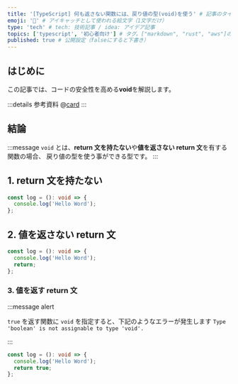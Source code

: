 ```yaml
---
title: '[TypeScript] 何も返さない関数には、戻り値の型(void)を使う' # 記事のタイトル
emoji: '🎣' # アイキャッチとして使われる絵文字（1文字だけ）
type: 'tech' # tech: 技術記事 / idea: アイデア記事
topics: ['typescript', '初心者向け'] # タグ。["markdown", "rust", "aws"]のように指定する
published: true # 公開設定（falseにすると下書き）
---
```


## はじめに

この記事では、コードの安全性を高める**void**を解説します。

:::details 参考資料
@[card](https://www.oreilly.co.jp/books/9784814400362/)
:::

## 結論

:::message
`void` とは、**return 文を持たない**や**値を返さない return 文**を有する関数の場合、
戻り値の型を使う事ができる型です。
:::

## 1. return 文を持たない

```ts
const log = (): void => {
  console.log('Hello Word');
};
```

## 2. 値を返さない return 文

```ts
const log = (): void => {
  console.log('Hello Word');
  return;
};
```

### 3. 値を返す return 文

:::message alert

`true` を返す関数に `void` を指定すると、下記のようなエラーが発生します
`Type 'boolean' is not assignable to type 'void'.`

:::

```ts
const log = (): void => {
  console.log('Hello Word');
  return true;
};
```
